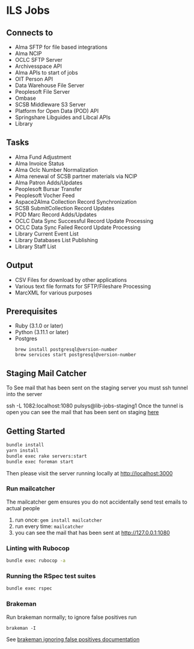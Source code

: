 # ILS Jobs

## Connects to
  * Alma SFTP for file based integrations
  * Alma NCIP 
  * OCLC SFTP Server
  * Archivesspace API
  * Alma APIs to start of jobs
  * OIT Person API
  * Data Warehouse File Server
  * Peoplesoft File Server
  * Ombase
  * SCSB Middleware S3 Server
  * Platform for Open Data (POD) API
  * Springshare Libguides and Libcal APIs
  * Library 

## Tasks
  * Alma Fund Adjustment
  * Alma Invoice Status
  * Alma Oclc Number Normalization
  * Alma renewal of SCSB partner materials via NCIP
  * Alma Patron Adds/Updates
  * Peoplesoft Bursar Transfer
  * Peoplesoft Vocher Feed
  * Aspace2Alma Collection Record Synchronization
  * SCSB SubmitCollection Record Updates
  * POD Marc Record Adds/Updates
  * OCLC Data Sync Successful Record Update Processing
  * OCLC Data Sync Failed Record Update Processing
  * Library Current Event List
  * Library Databases List Publishing
  * Library Staff List 

## Output
  * CSV Files for download by other applications
  * Various text file formats for SFTP/Fileshare Processing
  * MarcXML for various purposes

## Prerequisites
- Ruby (3.1.0 or later)
- Python (3.11.1 or later)
- Postgres
  ```
  brew install postgresql@version-number
  brew services start postgresql@version-number
  ```

## Staging Mail Catcher
To See mail that has been sent on the staging server you must ssh tunnel into the server

ssh -L 1082:localhost:1080 pulsys@lib-jobs-staging1
Once the tunnel is open you can see the mail that has been sent on staging [here](localhost:8082)

## Getting Started

```bash
bundle install
yarn install
bundle exec rake servers:start
bundle exec foreman start
```

Then please visit the server running locally at [http://localhost:3000](http://localhost:3000)

### Run mailcatcher 
The mailcatcher gem ensures you do not accidentally send test emails to actual people

1. run once: `gem install mailcatcher`
1. run every time: `mailcatcher`
1. you can see the mail that has been sent at http://127.0.0.1:1080

### Linting with Rubocop

```bash
bundle exec rubocop -a
```

### Running the RSpec test suites

```bash
bundle exec rspec
```

### Brakeman

Run brakeman normally; to ignore false positives run

`brakeman -I`

See [brakeman ignoring false positives documentation](https://brakemanscanner.org/docs/ignoring_false_positives/)
